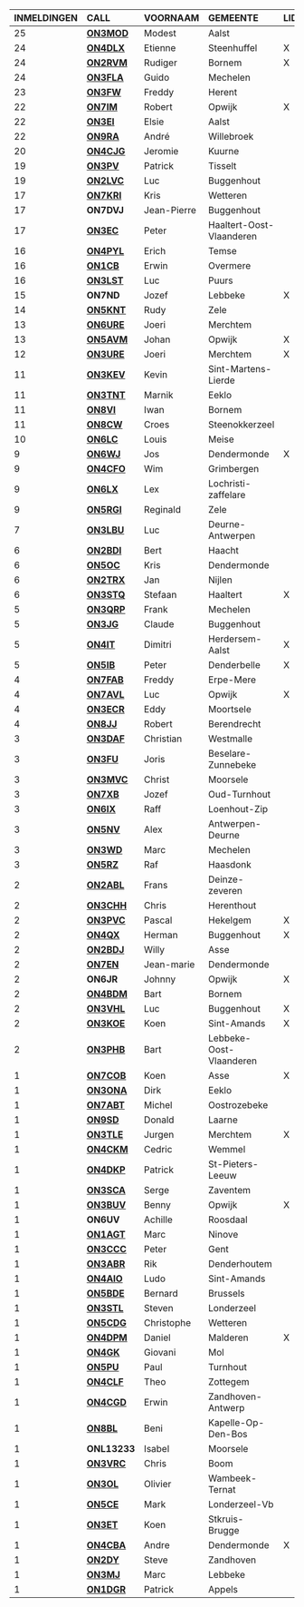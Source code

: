 |INMELDINGEN|CALL|VOORNAAM|GEMEENTE|LID|
|:---|:---|:---|:---|:---|
|25|**<a href="https://www.qrz.com/db/on3mod">ON3MOD</a>** | Modest | Aalst |  |
|24|**<a href="https://www.qrz.com/db/on4dlx">ON4DLX</a>** | Etienne | Steenhuffel | X |
|24|**<a href="https://www.qrz.com/db/on2rvm">ON2RVM</a>** | Rudiger | Bornem | X |
|24|**<a href="https://www.qrz.com/db/on3fla">ON3FLA</a>** | Guido | Mechelen |  |
|23|**<a href="https://www.qrz.com/db/on3fw">ON3FW</a>** | Freddy | Herent |  |
|22|**<a href="https://www.qrz.com/db/on7im">ON7IM</a>** | Robert | Opwijk | X |
|22|**<a href="https://www.qrz.com/db/on3ei">ON3EI</a>** | Elsie | Aalst |  |
|22|**<a href="https://www.qrz.com/db/on9ra">ON9RA</a>** | André | Willebroek |  |
|20|**<a href="https://www.qrz.com/db/on4cjg">ON4CJG</a>** | Jeromie | Kuurne |  |
|19|**<a href="https://www.qrz.com/db/on3pv">ON3PV</a>** | Patrick | Tisselt |  |
|19|**<a href="https://www.qrz.com/db/on2lvc">ON2LVC</a>** | Luc | Buggenhout |  |
|17|**<a href="https://www.qrz.com/db/on7kri">ON7KRI</a>** | Kris | Wetteren |  |
| 17 |**ON7DVJ**|Jean-Pierre|Buggenhout||
|17|**<a href="https://www.qrz.com/db/on3ec">ON3EC</a>** | Peter | Haaltert-Oost-Vlaanderen |  |
|16|**<a href="https://www.qrz.com/db/on4pyl">ON4PYL</a>** | Erich | Temse |  |
|16|**<a href="https://www.qrz.com/db/on1cb">ON1CB</a>** | Erwin | Overmere |  |
|16|**<a href="https://www.qrz.com/db/on3lst">ON3LST</a>** | Luc | Puurs |  |
| 15 |**ON7ND**|Jozef|Lebbeke|X|
|14|**<a href="https://www.qrz.com/db/on5knt">ON5KNT</a>** | Rudy | Zele |  |
|13|**<a href="https://www.qrz.com/db/on6ure">ON6URE</a>** | Joeri | Merchtem |  |
|13|**<a href="https://www.qrz.com/db/on5avm">ON5AVM</a>** | Johan | Opwijk | X |
|12|**<a href="https://www.qrz.com/db/on3ure">ON3URE</a>** | Joeri | Merchtem | X |
|11|**<a href="https://www.qrz.com/db/on3kev">ON3KEV</a>** | Kevin | Sint-Martens-Lierde |  |
|11|**<a href="https://www.qrz.com/db/on3tnt">ON3TNT</a>** | Marnik | Eeklo |  |
|11|**<a href="https://www.qrz.com/db/on8vi">ON8VI</a>** | Iwan | Bornem |  |
|11|**<a href="https://www.qrz.com/db/on8cw">ON8CW</a>** | Croes | Steenokkerzeel |  |
|10|**<a href="https://www.qrz.com/db/on6lc">ON6LC</a>** | Louis | Meise |  |
|9|**<a href="https://www.qrz.com/db/on6wj">ON6WJ</a>** | Jos | Dendermonde | X |
|9|**<a href="https://www.qrz.com/db/on4cfo">ON4CFO</a>** | Wim | Grimbergen |  |
|9|**<a href="https://www.qrz.com/db/on6lx">ON6LX</a>** | Lex | Lochristi-zaffelare |  |
|9|**<a href="https://www.qrz.com/db/on5rgi">ON5RGI</a>** | Reginald | Zele |  |
|7|**<a href="https://www.qrz.com/db/on3lbu">ON3LBU</a>** | Luc | Deurne-Antwerpen |  |
|6|**<a href="https://www.qrz.com/db/on2bdi">ON2BDI</a>** | Bert | Haacht |  |
|6|**<a href="https://www.qrz.com/db/on5oc">ON5OC</a>** | Kris | Dendermonde |  |
|6|**<a href="https://www.qrz.com/db/on2trx">ON2TRX</a>** | Jan | Nijlen |  |
|6|**<a href="https://www.qrz.com/db/on3stq">ON3STQ</a>** | Stefaan | Haaltert | X |
|5|**<a href="https://www.qrz.com/db/on3qrp">ON3QRP</a>** | Frank | Mechelen |  |
|5|**<a href="https://www.qrz.com/db/on3jg">ON3JG</a>** | Claude | Buggenhout |  |
|5|**<a href="https://www.qrz.com/db/on4it">ON4IT</a>** | Dimitri | Herdersem-Aalst | X |
|5|**<a href="https://www.qrz.com/db/on5ib">ON5IB</a>** | Peter | Denderbelle | X |
|4|**<a href="https://www.qrz.com/db/on7fab">ON7FAB</a>** | Freddy | Erpe-Mere |  |
|4|**<a href="https://www.qrz.com/db/on7avl">ON7AVL</a>** | Luc | Opwijk | X |
|4|**<a href="https://www.qrz.com/db/on3ecr">ON3ECR</a>** | Eddy | Moortsele |  |
|4|**<a href="https://www.qrz.com/db/on8jj">ON8JJ</a>** | Robert | Berendrecht |  |
|3|**<a href="https://www.qrz.com/db/on3daf">ON3DAF</a>** | Christian | Westmalle |  |
|3|**<a href="https://www.qrz.com/db/on3fu">ON3FU</a>** | Joris | Beselare-Zunnebeke |  |
|3|**<a href="https://www.qrz.com/db/on3mvc">ON3MVC</a>** | Christ | Moorsele |  |
|3|**<a href="https://www.qrz.com/db/on7xb">ON7XB</a>** | Jozef | Oud-Turnhout |  |
|3|**<a href="https://www.qrz.com/db/on6ix">ON6IX</a>** | Raff | Loenhout-Zip |  |
|3|**<a href="https://www.qrz.com/db/on5nv">ON5NV</a>** | Alex | Antwerpen-Deurne |  |
|3|**<a href="https://www.qrz.com/db/on3wd">ON3WD</a>** | Marc | Mechelen |  |
|3|**<a href="https://www.qrz.com/db/on5rz">ON5RZ</a>** | Raf | Haasdonk |  |
|2|**<a href="https://www.qrz.com/db/on2abl">ON2ABL</a>** | Frans | Deinze-zeveren |  |
|2|**<a href="https://www.qrz.com/db/on3chh">ON3CHH</a>** | Chris | Herenthout |  |
|2|**<a href="https://www.qrz.com/db/on3pvc">ON3PVC</a>** | Pascal | Hekelgem | X |
|2|**<a href="https://www.qrz.com/db/on4qx">ON4QX</a>** | Herman | Buggenhout | X |
|2|**<a href="https://www.qrz.com/db/on2bdj">ON2BDJ</a>** | Willy | Asse |  |
|2|**<a href="https://www.qrz.com/db/on7en">ON7EN</a>** | Jean-marie | Dendermonde |  |
| 2 |**ON6JR**|Johnny|Opwijk|X|
|2|**<a href="https://www.qrz.com/db/on4bdm">ON4BDM</a>** | Bart | Bornem |  |
|2|**<a href="https://www.qrz.com/db/on3vhl">ON3VHL</a>** | Luc | Buggenhout | X |
|2|**<a href="https://www.qrz.com/db/on3koe">ON3KOE</a>** | Koen | Sint-Amands | X |
|2|**<a href="https://www.qrz.com/db/on3phb">ON3PHB</a>** | Bart | Lebbeke-Oost-Vlaanderen |  |
|1|**<a href="https://www.qrz.com/db/on7cob">ON7COB</a>** | Koen | Asse | X |
|1|**<a href="https://www.qrz.com/db/on3ona">ON3ONA</a>** | Dirk | Eeklo |  |
|1|**<a href="https://www.qrz.com/db/on7abt">ON7ABT</a>** | Michel | Oostrozebeke |  |
|1|**<a href="https://www.qrz.com/db/on9sd">ON9SD</a>** | Donald | Laarne |  |
|1|**<a href="https://www.qrz.com/db/on3tle">ON3TLE</a>** | Jurgen | Merchtem | X |
|1|**<a href="https://www.qrz.com/db/on4ckm">ON4CKM</a>** | Cedric | Wemmel |  |
|1|**<a href="https://www.qrz.com/db/on4dkp">ON4DKP</a>** | Patrick | St-Pieters-Leeuw |  |
|1|**<a href="https://www.qrz.com/db/on3sca">ON3SCA</a>** | Serge | Zaventem |  |
|1|**<a href="https://www.qrz.com/db/on3buv">ON3BUV</a>** | Benny | Opwijk | X |
| 1 |**ON6UV**|Achille|Roosdaal||
|1|**<a href="https://www.qrz.com/db/on1agt">ON1AGT</a>** | Marc | Ninove |  |
|1|**<a href="https://www.qrz.com/db/on3ccc">ON3CCC</a>** | Peter | Gent |  |
|1|**<a href="https://www.qrz.com/db/on3abr">ON3ABR</a>** | Rik | Denderhoutem |  |
|1|**<a href="https://www.qrz.com/db/on4aio">ON4AIO</a>** | Ludo | Sint-Amands |  |
|1|**<a href="https://www.qrz.com/db/on5bde">ON5BDE</a>** | Bernard | Brussels |  |
|1|**<a href="https://www.qrz.com/db/on3stl">ON3STL</a>** | Steven | Londerzeel |  |
|1|**<a href="https://www.qrz.com/db/on5cdg">ON5CDG</a>** | Christophe | Wetteren |  |
|1|**<a href="https://www.qrz.com/db/on4dpm">ON4DPM</a>** | Daniel | Malderen | X |
|1|**<a href="https://www.qrz.com/db/on4gk">ON4GK</a>** | Giovani | Mol |  |
|1|**<a href="https://www.qrz.com/db/on5pu">ON5PU</a>** | Paul | Turnhout |  |
|1|**<a href="https://www.qrz.com/db/on4clf">ON4CLF</a>** | Theo | Zottegem |  |
|1|**<a href="https://www.qrz.com/db/on4cgd">ON4CGD</a>** | Erwin | Zandhoven-Antwerp |  |
|1|**<a href="https://www.qrz.com/db/on8bl">ON8BL</a>** | Beni | Kapelle-Op-Den-Bos |  |
| 1 |**ONL13233**|Isabel|Moorsele||
|1|**<a href="https://www.qrz.com/db/on3vrc">ON3VRC</a>** | Chris | Boom |  |
|1|**<a href="https://www.qrz.com/db/on3ol">ON3OL</a>** | Olivier | Wambeek-Ternat |  |
|1|**<a href="https://www.qrz.com/db/on5ce">ON5CE</a>** | Mark | Londerzeel-Vb |  |
|1|**<a href="https://www.qrz.com/db/on3et">ON3ET</a>** | Koen | Stkruis-Brugge |  |
|1|**<a href="https://www.qrz.com/db/on4cba">ON4CBA</a>** | Andre | Dendermonde | X |
|1|**<a href="https://www.qrz.com/db/on2dy">ON2DY</a>** | Steve | Zandhoven |  |
|1|**<a href="https://www.qrz.com/db/on3mj">ON3MJ</a>** | Marc | Lebbeke |  |
|1|**<a href="https://www.qrz.com/db/on1dgr">ON1DGR</a>** | Patrick | Appels |  |
